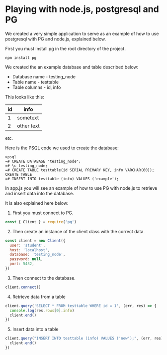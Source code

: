 # Playing with node.js, postgresql and PG

We created a very simple application to serve as an example of how to use postgresql with PG and node.js, explained below.

First you must install pg in the root directory of the project.
```
npm install pg
```

We created the an example database and table described below:

- Database name - testing_node
- Table name - testtable
- Table columns - id, info

This looks like this:

id | info
---|----
1  | sometext
2  | other text


etc.

Here is the PSQL code we used to create the database:

```
>psql
=# CREATE DATABASE "testing_node";
=# \c testing_node;
=# CREATE TABLE testtable(id SERIAL PRIMARY KEY, info VARCHAR(60));
CREATE TABLE
=# INSERT INTO testtable (info) VALUES ('example');
````

In app.js you will see an example of how to use PG with node.js to retrieve and insert data into the database.

It is also explained here below:

1. First you must connect to PG.
```js
const { Client } = require('pg')
```

2. Then create an instance of the client class with the correct data.
```js
const client = new Client({
  user: 'student',
  host: 'localhost',
  database: 'testing_node',
  password: null,
  port: 5432,
})
```
3. Then connect to the database.
```js
client.connect()
```
4. Retrieve data from a table
```js
client.query('SELECT * FROM testtable WHERE id = 1', (err, res) => {
  console.log(res.rows[0].info)
  client.end()
})
```
5. Insert data into a table
```js
client.query("INSERT INTO testtable (info) VALUES ('new');", (err, res) => {
  client.end()
})
```

